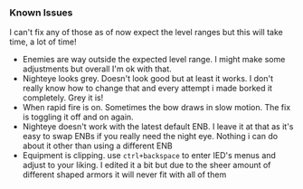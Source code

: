 ### Known Issues

I can't fix any of those as of now expect the level ranges but this will take time, a lot of time!

- Enemies are way outside the expected level range. I might make some adjustments but overall I'm ok with that.
- Nighteye looks grey. Doesn't look good but at least it works. I don't really know how to change that and every attempt i made borked it completely. Grey it is!
- When rapid fire is on. Sometimes the bow draws in slow motion. The fix is toggling it off and on again.
- Nighteye doesn't work with the latest default ENB. I leave it at that as it's easy to swap ENBs if you really need the night eye. Nothing i can do about it other than using a different ENB
- Equipment is clipping. use ``ctrl+backspace`` to enter IED's menus and adjust to your liking. I edited it a bit but due to the sheer amount of different shaped armors it will never fit with all of them
